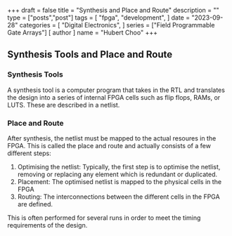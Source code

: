 +++
draft = false
title = "Synthesis and Place and Route"
description = ""
type = ["posts","post"]
tags = [
    "fpga",
    "development",
]
date = "2023-09-28"
categories = [
    "Digital Electronics",
]
series = ["Field Programmable Gate Arrays"]
[ author ]
  name = "Hubert Choo"
+++

## Synthesis Tools and Place and Route

### Synthesis Tools 
A synthesis tool is a computer program that takes in the RTL and translates the design into a series of internal FPGA cells such as flip flops, RAMs, or LUTS. These are described in a netlist. 

### Place and Route
After synthesis, the netlist must be mapped to the actual resoures in the FPGA. This is called the place and route and actually consists of a few different steps:
1. Optimising the netlist: Typically, the first step is to optimise the netlist, removing or replacing any element which is redundant or duplicated. 
2. Placement: The optimised netlist is mapped to the physical cells in the FPGA
3. Routing: The interconnections between the different cells in the FPGA are defined.

This is often performed for several runs in order to meet the timing requirements of the design.